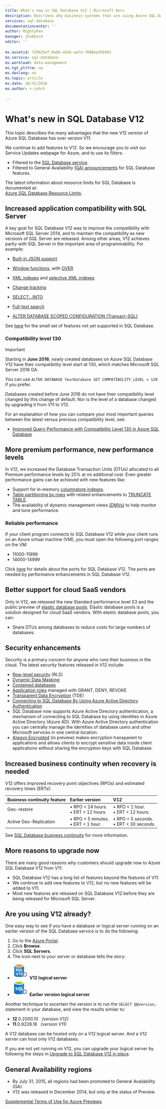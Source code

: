 ```yaml
---
title: What's new in SQL Database V12 | Microsoft Docs
description: Describes why business systems that are using Azure SQL Database in the cloud will benefit by upgrading to version V12 now.
services: sql-database
documentationcenter: ''
author: MightyPen
manager: jhubbard
editor: ''

ms.assetid: 729b25ef-0abb-45eb-aa7e-7600ea3569d1
ms.service: sql-database
ms.workload: data-management
ms.tgt_pltfrm: na
ms.devlang: na
ms.topic: article
ms.date: 10/31/2016
ms.author: v-johch

---
```

# What's new in SQL Database V12
This topic describes the many advantages that the new V12 version of Azure SQL Database has over version V11.

We continue to add features to V12. So we encourage you to visit our Service Updates webpage for Azure, and to use its filters:

- Filtered to the [SQL Database service](https://azure.microsoft.com/updates/?service=sql-database).
- Filtered to General Availability [(GA) announcements](http://azure.microsoft.com/updates/?service=sql-database&update-type=general-availability) for SQL Database features.

The latest information about resource limits for SQL Database is documented at:<br/>[Azure SQL Database Resource Limits](./sql-database-resource-limits.md).

## Increased application compatibility with SQL Server
A key goal for SQL Database V12 was to improve the compatibility with Microsoft SQL Server 2014, and to maintain the compatibility as new versions of SQL Server are released. Among other areas, V12 achieves parity with SQL Server in the important area of programmability. For example:

- [Built-in JSON support](https://msdn.microsoft.com/zh-cn/library/dn921897.aspx)

- [Window functions](http://msdn.microsoft.com/zh-cn/library/ms189798.aspx), with [OVER](http://msdn.microsoft.com/zh-cn/library/ms189461.aspx) 

- [XML indexes](http://msdn.microsoft.com/zh-cn/library/bb934097.aspx) and [selective XML indexes](http://msdn.microsoft.com/zh-cn/library/jj670104.aspx)

- [Change tracking](http://msdn.microsoft.com/zh-cn/library/bb933875.aspx)

- [SELECT...INTO](http://msdn.microsoft.com/zh-cn/library/ms188029.aspx)

- [Full-text search](http://msdn.microsoft.com/zh-cn/library/ms142571.aspx)

- [ALTER DATABASE SCOPED CONFIGURATION (Transact-SQL)](http://msdn.microsoft.com/zh-cn/library/mt629158.aspx)

See [here](./sql-database-transact-sql-information.md) for the small set of features not yet supported in SQL Database.

### Compatibility level 130

> [!IMPORTANT]
> Starting in **June 2016**, *newly* created databases on Azure SQL Database V12 have their compatibility level start at 130, which matches Microsoft SQL Server 2016 GA.
> 
> You can use `ALTER DATABASE YourDatabase SET COMPATIBILITY_LEVEL = 120` if you prefer.
> 
> Databases created before June 2016 do not have their compatibility level changed by this change of default. Nor is the level of a database changed by upgrading it from V11 to V12.

For an explanation of how you can compare your most important queries between the latest versus previous compatibility level, see:

- [Improved Query Performance with Compatibility Level 130 in Azure SQL Database](./sql-database-compatibility-level-query-performance-130.md)

## More premium performance, new performance levels
In V12, we increased the Database Transaction Units (DTUs) allocated to all Premium performance levels by 25% at no additional cost. Even greater performance gains can be achieved with new features like:

- Support for in-memory [columnstore indexes](http://msdn.microsoft.com/zh-cn/library/gg492153.aspx).
- [Table partitioning by rows](http://msdn.microsoft.com/zh-cn/library/ms187802.aspx) with related enhancements to [TRUNCATE TABLE](http://msdn.microsoft.com/zh-cn/library/ms177570.aspx).
- The availability of dynamic management views [(DMVs)](http://msdn.microsoft.com/zh-cn/library/ms188754.aspx) to help monitor and tune performance.

### Reliable performance
If your client program connects to SQL Database V12 while your client runs on an Azure virtual machine (VM), you must open the following port ranges on the VM:

* 11000-11999
* 14000-14999

Click [here](./sql-database-develop-direct-route-ports-adonet-v12.md) for details about the ports for SQL Database V12. The ports are needed by performance enhancements in SQL Database V12.

## Better support for cloud SaaS vendors
Only in V12, we released the new Standard performance level S3 and the public preview of [elastic database pools](./sql-database-elastic-pool.md). Elastic database pools is a solution designed for cloud SaaS vendors.  With elastic database pools, you can:

- Share DTUs among databases to reduce costs for large numbers of databases.


## Security enhancements
Security is a primary concern for anyone who runs their business in the cloud. The latest security features released in V12 include:

- [Row-level security](http://msdn.microsoft.com/zh-cn/library/dn765131.aspx) (RLS)
- [Dynamic Data Masking](./sql-database-dynamic-data-masking-get-started.md)
- [Contained databases](http://msdn.microsoft.com/zh-cn/library/ff929188.aspx)
- [Application roles](http://msdn.microsoft.com/zh-cn/library/ms190998.aspx) managed with GRANT, DENY, REVOKE
- [Transparent Data Encryption](http://msdn.microsoft.com/zh-cn/library/0bf7e8ff-1416-4923-9c4c-49341e208c62.aspx) (TDE)
- [Connecting to SQL Database By Using Azure Active Directory Authentication](./sql-database-aad-authentication.md)
 - SQL Database now supports Azure Active Directory authentication, a mechanism of connecting to SQL Database by using identities in Azure Active Directory (Azure AD). With Azure Active Directory authentication you can centrally manage the identities of database users and other Microsoft services in one central location.
- [Always Encrypted](https://msdn.microsoft.com/zh-cn/library/mt163865.aspx) (in preview) makes encryption transparent to applications and allows clients to encrypt sensitive data inside client applications without sharing the encryption keys with SQL Database.

## Increased business continuity when recovery is needed
V12 offers improved recovery point objectives (RPOs) and estimated recovery times (ERTs):

| Business continuity feature | Earlier version | V12 |
|:--- |:--- |:--- |
| Geo-restore |• RPO < 24 hours.<br/>• ERT <  12 hours. |• RPO < 1 hour.<br/>• ERT < 12 hours. |
| Active Geo-Replication |• RPO < 5 minutes.<br/>• ERT < 1 hour. |• RPO < 5 seconds.<br/>• ERT < 30 seconds. |

See [SQL Database business continuity](./sql-database-business-continuity.md) for more information.

## More reasons to upgrade now
There are many good reasons why customers should upgrade now to Azure SQL Database V12 from V11:

* SQL Database V12 has a long list of features beyond the features of V11.
* We continue to add new features to V12, but no new features will be added to V11.
* Most new features are released on SQL Database V12 before they are being released for Microsoft SQL Server.

## Are you using V12 already?
One easy way to see if you have a database or logical server running on an earlier version of the SQL Database service is to do the following:

1. Go to the [Azure Portal](https://portal.azure.cn/).
2. Click **Browse**.
3. Click **SQL Servers**.
4. The icon next to your server or database tells the story:
 - ![Icon for a v12 server](./media/sql-database-v12-whats-new/v12_icon.png) **V12 logical server**
 - ![Icon for earlier version server](./media/sql-database-v12-whats-new/earlier_icon.png) **Earlier version logical server**

Another technique to ascertain the version is to run the `SELECT @@version;` statement in your database, and view the results similar to:

* **12**.0.2000.10 &nbsp; *(version V12)*
* **11**.0.9228.18 &nbsp; *(version V11)*

A V12 database can be hosted only on a V12 logical server. And a V12 server can host only V12 databases.

If you are not yet running on V12, you can upgrade your logical server by following the steps in [Upgrade to SQL Database V12 in place](./sql-database-v12-plan-prepare-upgrade.md).

## <a name="V12AzureSqlDbPreviewGaTable"></a> General Availability regions
* By July 31, 2015, all regions had been promoted to General Availability (GA).
* V12 was released in December 2014, but only at the status of Preview.

[Supplemental Terms of Use for Azure Previews](https://www.azure.cn/support/legal).